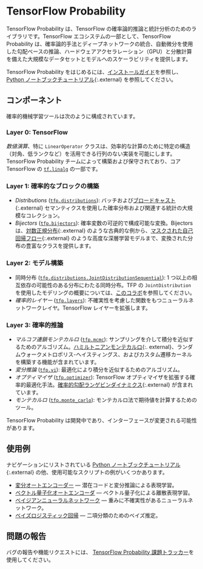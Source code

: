 # TensorFlow Probability

TensorFlow Probability は、TensorFlow の確率論的推論と統計分析のためのライブラリです。TensorFlow エコシステムの一部として、TensorFlow Probability は、確率論的手法とディープネットワークの統合、自動微分を使用した勾配ベースの推論、ハードウェアアクセラレーション（GPU）と分散計算を備えた大規模なデータセットとモデルへのスケーラビリティを提供します。

TensorFlow Probability をはじめるには、[インストールガイド](./install)を参照し、[Python ノートブックチュートリアル](https://github.com/tensorflow/probability/blob/main/tensorflow_probability/examples/jupyter_notebooks/){:.external} を参照してください。

## コンポーネント

確率的機械学習ツールは次のように構成されています。

### Layer 0: TensorFlow

*数値演算*、特に `LinearOperator` クラスは、効率的な計算のために特定の構造（対角、低ランクなど）を活用できる行列のない実装を可能にします。TensorFlow Probability チームによって構築および保守されており、コア TensorFlow の [`tf.linalg`](https://github.com/tensorflow/tensorflow/tree/master/tensorflow/python/ops/linalg) の一部です。

### Layer 1: 確率的なブロックの構築

- *Distributions* ([`tfp.distributions`](https://github.com/tensorflow/probability/tree/main/tensorflow_probability/python/distributions)): バッチおよび[ブロードキャスト](https://docs.scipy.org/doc/numpy-1.14.0/user/basics.broadcasting.html){:.external} セマンティクスを使用した確率分布および関連する統計の大規模なコレクション。
- *Bijectors* ([`tfp.bijectors`](https://github.com/tensorflow/probability/tree/main/tensorflow_probability/python/bijectors)): 確率変数の可逆的で構成可能な変換。Bijectors は、[対数正規分布](https://en.wikipedia.org/wiki/Log-normal_distribution){:.external} のような古典的な例から、[マスクされた自己回帰フロー](https://arxiv.org/abs/1705.07057){:.external} のような高度な深層学習モデルまで、変換された分布の豊富なクラスを提供します。

### Layer 2: モデル構築

- 同時分布 ([`tfp.distributions.JointDistributionSequential`](https://github.com/tensorflow/probability/tree/main/tensorflow_probability/python/distributions/joint_distribution_sequential.py)): 1 つ以上の相互依存の可能性のある分布にわたる同時分布。TFP の `JointDistribution` を使用したモデリングの概要については、[このコラボ](https://github.com/tensorflow/probability/blob/main/tensorflow_probability/examples/jupyter_notebooks/Modeling_with_JointDistribution.ipynb)を参照してください。
- *確率的レイヤー* ([`tfp.layers`](https://github.com/tensorflow/probability/tree/main/tensorflow_probability/python/layers)): 不確実性を考慮した関数をもつニューラルネットワークレイヤ。TensorFlow レイヤーを拡張します。

### Layer 3: 確率的推論

- *マルコフ連鎖モンテカルロ* ([`tfp.mcmc`](https://github.com/tensorflow/probability/tree/main/tensorflow_probability/python/mcmc)): サンプリングを介して積分を近似するためのアルゴリズム。[ハミルトニアンモンテカルロ](https://en.wikipedia.org/wiki/Hamiltonian_Monte_Carlo){:. external}、ランダムウォークメトロポリス-ヘイスティングス、およびカスタム遷移カーネルを構築する機能が含まれています。
- *変分推論* ([`tfp.vi`](https://github.com/tensorflow/probability/tree/main/tensorflow_probability/python/vi)): 最適化により積分を近似するためのアルゴリズム。
- *オプティマイザ* ([`tfp.optimizer`](https://github.com/tensorflow/probability/tree/main/tensorflow_probability/python/optimizer)): TensorFlow オプティマイザを拡張する確率的最適化手法。[確率的勾配ランゲビンダイナミクス](http://www.icml-2011.org/papers/398_icmlpaper.pdf){:.external} が含まれています。
- *モンテカルロ* ([`tfp.monte_carlo`](https://github.com/tensorflow/probability/blob/main/tensorflow_probability/python/monte_carlo)): モンテカルロ法で期待値を計算するためのツール。

TensorFlow Probability は開発中であり、インターフェースが変更される可能性があります。

## 使用例

ナビゲーションにリストされている [Python ノートブックチュートリアル](https://github.com/tensorflow/probability/blob/main/tensorflow_probability/examples/jupyter_notebooks/){:.external} の他、使用可能なスクリプトの例がいくつかあります。

- [変分オートエンコーダー](https://github.com/tensorflow/probability/tree/main/tensorflow_probability/examples/vae.py) — 潜在コードと変分推論による表現学習。
- [ベクトル量子化オートエンコーダ](https://github.com/tensorflow/probability/tree/main/tensorflow_probability/examples/vq_vae.py) — ベクトル量子化による離散表現学習。
- [ベイジアンニューラルネットワーク](https://github.com/tensorflow/probability/tree/main/tensorflow_probability/examples/bayesian_neural_network.py) — 重みに不確実性があるニューラルネットワーク。
- [ベイズロジスティック回帰](https://github.com/tensorflow/probability/tree/main/tensorflow_probability/examples/logistic_regression.py) — 二項分類のためのベイズ推定。

## 問題の報告

バグの報告や機能リクエストには、 [TensorFlow Probability 課題トラッカー](https://github.com/tensorflow/probability/issues)を使用してください。
